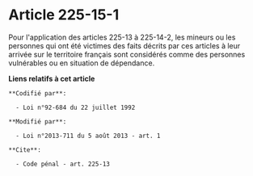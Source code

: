 # Article 225-15-1

Pour l'application des articles 225-13 à 225-14-2, les mineurs ou les personnes qui ont été victimes des faits décrits par
ces articles à leur arrivée sur le territoire français sont considérés comme des personnes vulnérables ou en situation de
dépendance.

**Liens relatifs à cet article**

	**Codifié par**:

	  - Loi n°92-684 du 22 juillet 1992

	**Modifié par**:

	  - Loi n°2013-711 du 5 août 2013 - art. 1

	**Cite**:

	  - Code pénal - art. 225-13
